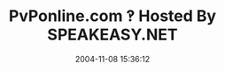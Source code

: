 ---
date: 2004-11-08 15:36:12
link:
  source: delicious
  source_url: https://del.icio.us/roytang
  text: PvPonline.com ‽ Hosted By SPEAKEASY.NET
  url: http://www.pvponline.com/index.php3
slug: pvponline-com-hosted-by-speakeasy-net
source: delicious
tags:
- webcomics
- broken-link
title: PvPonline.com ‽ Hosted By SPEAKEASY.NET
---